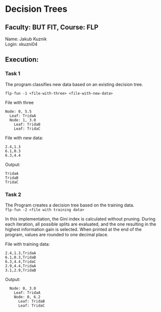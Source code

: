 # Decision Trees   
## Faculty: BUT FIT, Course: FLP 

Name: Jakub Kuznik  
Login: xkuzni04  

## Execution:
### Task 1
The program classifies new data based on an existing decision tree.

`flp-fun -1 <file-with-three> <file-with-new-data>`

File with three
``` 
Node: 0, 5.5
  Leaf: TridaA
  Node: 1, 3.0
    Leaf: TridaB
    Leaf: TridaC
```
File with new data:
```
2.4,1.3
6.1,0.3
6.3,4.4
```
Output:
```
TridaA
TridaB
TridaC
``` 
### Task 2   
The Program creates a decision tree based on the training data.     
`flp-fun -2 <file with training data>`   

In this implementation, the Gini index is calculated without pruning. During each iteration, all possible splits are evaluated, and the one resulting in the highest information gain is selected. When printed at the end of the program, values are rounded to one decimal place.

File with training data:
```
2.4,1.3,TridaA
6.1,0.3,TridaB
6.3,4.4,TridaC
2.9,4.4,TridaA
3.1,2.9,TridaB
```
Output:
```
  Node: 0, 3.0
    Leaf: TridaA
    Node: 0, 6.2
      Leaf: TridaB
      Leaf: TridaC
```
